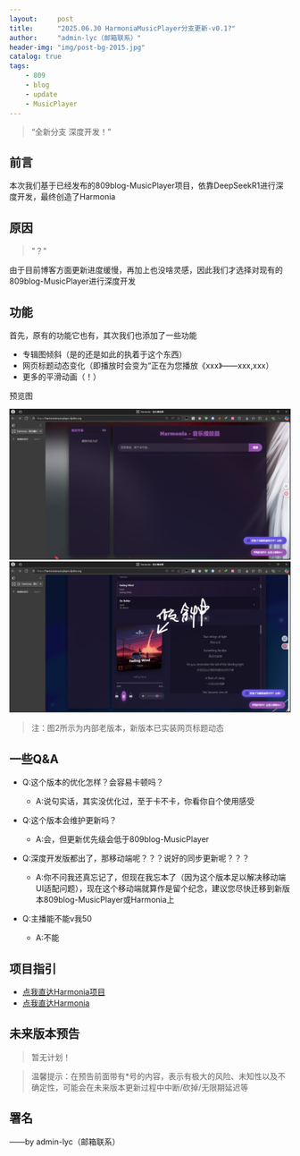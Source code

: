```yaml
---
layout:     post
title:      "2025.06.30 HarmoniaMusicPlayer分支更新-v0.1?"
author:     "admin-lyc（邮箱联系）"
header-img: "img/post-bg-2015.jpg"
catalog: true
tags:
    - 809
    - blog
    - update
    - MusicPlayer
---
```


> “全新分支 深度开发！”

## 前言

<p>本次我们基于已经发布的809blog-MusicPlayer项目，依靠DeepSeekR1进行深度开发，最终创造了Harmonia</p>

## 原因

> "？"

<p>由于目前博客方面更新进度缓慢，再加上也没啥灵感，因此我们才选择对现有的809blog-MusicPlayer进行深度开发</p>

## 功能

<p>首先，原有的功能它也有，其次我们也添加了一些功能</p>

- 专辑图倾斜（是的还是如此的执着于这个东西）
- 网页标题动态变化（即播放时会变为“正在为您播放《xxx》——xxx,xxx）
- 更多的平滑动画（！）

预览图

![1](/img/Harmonia-1.jpg)
![2](/img/Harmonia-2.jpg)

> 注：图2所示为内部老版本，新版本已实装网页标题动态

## 一些Q&A

- Q:这个版本的优化怎样？会容易卡顿吗？
  - A:说句实话，其实没优化过，至于卡不卡，你看你自个使用感受</p>

- Q:这个版本会维护更新吗？
  - A:会，但更新优先级会低于809blog-MusicPlayer</p>

- Q:深度开发版都出了，那移动端呢？？？说好的同步更新呢？？？
  - A:你不问我还真忘记了，但现在我忘本了（因为这个版本足以解决移动端UI适配问题），现在这个移动端就算作是留个纪念，建议您尽快迁移到新版本809blog-MusicPlayer或Harmonia上 

- Q:主播能不能v我50
  - A:不能</p>

## 项目指引

- [点我直达Harmonia项目](https://github.com/beststoryilove/Harmonia-MusicPlayer)
- [点我直达Harmonia](https://harmoniamusicplayer.dpdns.org/)

## 未来版本预告

> 暂无计划！

> 温馨提示：在预告前面带有*号的内容，表示有极大的风险、未知性以及不确定性，可能会在未来版本更新过程中中断/砍掉/无限期延迟等

<p id = "build"></p>

## 署名

<p>——by admin-lyc（邮箱联系）</p>
